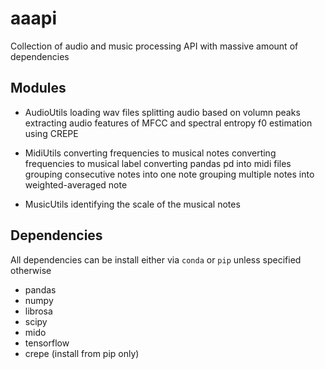 # aaapi
Collection of audio and music processing API with massive amount of dependencies

## Modules

- AudioUtils
  loading wav files
  splitting audio based on volumn peaks
  extracting audio features of MFCC and spectral entropy
  f0 estimation using CREPE
  
- MidiUtils
  converting frequencies to musical notes
  converting frequencies to musical label
  converting pandas pd into midi files
  grouping consecutive notes into one note
  grouping multiple notes into weighted-averaged note
  
- MusicUtils
  identifying the scale of the musical notes


## Dependencies

All dependencies can be install either via `conda` or `pip` unless specified otherwise
- pandas
- numpy
- librosa
- scipy
- mido
- tensorflow
- crepe (install from pip only)
